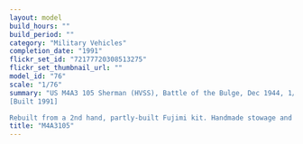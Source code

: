 ```yaml
---
layout: model
build_hours: ""
build_period: ""
category: "Military Vehicles"
completion_date: "1991"
flickr_set_id: "72177720308513275"
flickr_set_thumbnail_url: ""
model_id: "76"
scale: "1/76"
summary: "US M4A3 105 Sherman (HVSS), Battle of the Bulge, Dec 1944, 1/76 scale
[Built 1991]

Rebuilt from a 2nd hand, partly-built Fujimi kit. Handmade stowage and towing cable."
title: "M4A3105"
---
```



